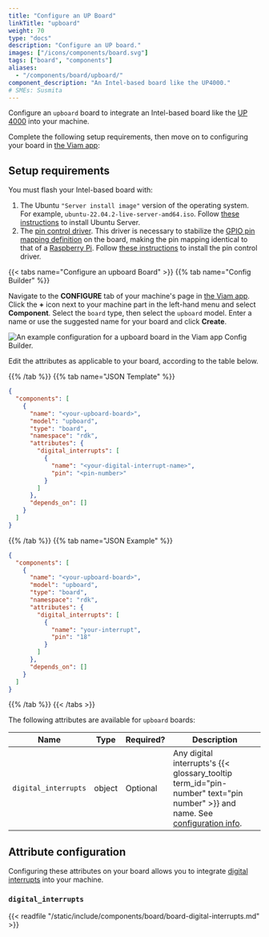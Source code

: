 ```yaml
---
title: "Configure an UP Board"
linkTitle: "upboard"
weight: 70
type: "docs"
description: "Configure an UP board."
images: ["/icons/components/board.svg"]
tags: ["board", "components"]
aliases:
  - "/components/board/upboard/"
component_description: "An Intel-based board like the UP4000."
# SMEs: Susmita
---
```


Configure an `upboard` board to integrate an Intel-based board like the [UP 4000](https://github.com/up-board/up-community/wiki/Pinout_UP4000) into your machine.

Complete the following setup requirements, then move on to configuring your board in [the Viam app](https://app.viam.com):

## Setup requirements

You must flash your Intel-based board with:

1. The Ubuntu `"Server install image"` version of the operating system.
   For example, `ubuntu-22.04.2-live-server-amd64.iso`.
   Follow [these instructions](https://ubuntu.com/tutorials/install-ubuntu-server) to install Ubuntu Server.
2. The [pin control driver](https://github.com/up-division/pinctrl-upboard).
   This driver is necessary to stabilize the [GPIO pin mapping definition](https://github.com/up-board/up-community/wiki/Pinout) on the board, making the pin mapping identical to that of a [Raspberry Pi](/components/board/pi/).
   Follow [these instructions](https://github.com/up-division/pinctrl-upboard) to install the pin control driver.

{{< tabs name="Configure an upboard Board" >}}
{{% tab name="Config Builder" %}}

Navigate to the **CONFIGURE** tab of your machine's page in [the Viam app](https://app.viam.com).
Click the **+** icon next to your machine part in the left-hand menu and select **Component**.
Select the `board` type, then select the `upboard` model.
Enter a name or use the suggested name for your board and click **Create**.

![An example configuration for a upboard board in the Viam app Config Builder.](/components/board/upboard-ui-config.png)

Edit the attributes as applicable to your board, according to the table below.

{{% /tab %}}
{{% tab name="JSON Template" %}}

```json {class="line-numbers linkable-line-numbers"}
{
  "components": [
    {
      "name": "<your-upboard-board>",
      "model": "upboard",
      "type": "board",
      "namespace": "rdk",
      "attributes": {
        "digital_interrupts": [
          {
            "name": "<your-digital-interrupt-name>",
            "pin": "<pin-number>"
          }
        ]
      },
      "depends_on": []
    }
  ]
}
```

{{% /tab %}}
{{% tab name="JSON Example" %}}

```json {class="line-numbers linkable-line-numbers"}
{
  "components": [
    {
      "name": "<your-upboard-board>",
      "model": "upboard",
      "type": "board",
      "namespace": "rdk",
      "attributes": {
        "digital_interrupts": [
          {
            "name": "your-interrupt",
            "pin": "18"
          }
        ]
      },
      "depends_on": []
    }
  ]
}
```

{{% /tab %}}
{{< /tabs >}}

The following attributes are available for `upboard` boards:

<!-- prettier-ignore -->
| Name | Type | Required? | Description |
| ---- | ---- | --------- | ----------- |
| `digital_interrupts` | object | Optional | Any digital interrupts's {{< glossary_tooltip term_id="pin-number" text="pin number" >}} and name. See [configuration info](/components/board/#digital_interrupts). |

## Attribute configuration

Configuring these attributes on your board allows you to integrate [digital interrupts](#digital_interrupts) into your machine.

### `digital_interrupts`

{{< readfile "/static/include/components/board/board-digital-interrupts.md" >}}
